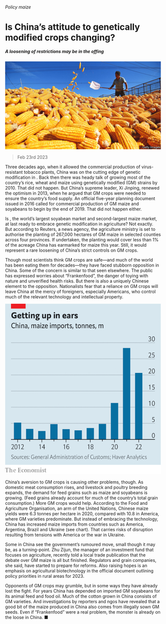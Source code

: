 ###### Policy maize

# Is China’s attitude to genetically modified crops changing? 

##### A loosening of restrictions may be in the offing 

![image](images/20230225_CNP002.jpg) 

> Feb 23rd 2023 

Three decades ago, when it allowed the commercial production of virus-resistant tobacco plants, China was on the cutting edge of genetic modification in . Back then there was heady talk of growing most of the country’s rice, wheat and maize using genetically modified (GM) strains by 2010. That did not happen. But China’s supreme leader, Xi Jinping, renewed the optimism in 2013, when he argued that GM crops were needed to ensure the country’s food supply. An official five-year planning document issued in 2016 called for commercial production of GM maize and soyabeans to begin by the end of 2019. That did not happen either.

Is , the world’s largest soyabean market and second-largest maize market, at last ready to embrace genetic modification in agriculture? Not exactly. But according to Reuters, a news agency, the agriculture ministry is set to authorise the planting of 267,000 hectares of GM maize in selected counties across four provinces. If undertaken, the planting would cover less than 1% of the acreage China has earmarked for maize this year. Still, it would represent a rare loosening of China’s strict controls on GM crops.

Though most scientists think GM crops are safe—and much of the world has been eating them for decades—they have faced stubborn opposition in China. Some of the concern is similar to that seen elsewhere. The public has expressed worries about “Frankenfood”, the danger of toying with nature and unverified health risks. But there is also a uniquely Chinese element to the opposition. Nationalists fear that a reliance on GM crops will leave China at the mercy of foreigners, especially Americans, who control much of the relevant technology and intellectual property.

![image](images/20230225_CNC076.png) 


China’s aversion to GM crops is causing other problems, though. As domestic meat consumption rises, and livestock and poultry breeding expands, the demand for feed grains such as maize and soyabeans is growing. (Feed grains already account for much of the country’s total grain consumption.) More GM crops would help. According to the Food and Agriculture Organisation, an arm of the United Nations, Chinese maize yields were 6.3 tonnes per hectare in 2020, compared with 10.8 in America, where GM varieties predominate. But instead of embracing the technology, China has increased maize imports from countries such as America, Argentina, Brazil and Ukraine (see chart). That carries risks of disruption resulting from tensions with America or the war in Ukraine.

Some in China see the government’s rumoured move, small though it may be, as a turning-point. Zhu Zijun, the manager of an investment fund that focuses on agriculture, recently told a local trade publication that the debate over GM maize is all but finished. Regulators and grain companies, she said, have started to prepare for reforms. Also raising hopes is an emphasis on agricultural biotechnology in the official document outlining policy priorities in rural areas for 2023.

Opponents of GM crops may grumble, but in some ways they have already lost the fight. For years China has depended on imported GM soyabeans for its animal feed and food oil. Much of the cotton grown in China consists of GM varieties. And investigations by reporters and ngos have revealed that a good bit of the maize produced in China also comes from illegally sown GM seeds. Even if “Frankenfood” were a real problem, the monster is already on the loose in China. ■


